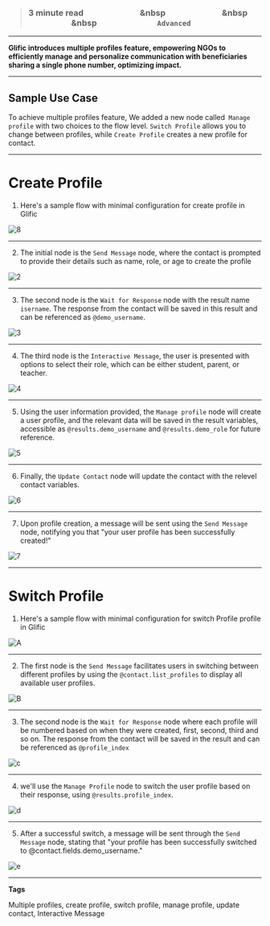 > ### **3 minute read &nbsp; &nbsp; &nbsp; &nbsp; &nbsp; &nbsp; &nbsp; &nbsp; &nbsp; &nbsp; &nbsp; &nbsp; &nbsp; &nbsp; &nbsp &nbsp; &nbsp; &nbsp; &nbsp; &nbsp; &nbsp; &nbsp; &nbsp; &nbsp; &nbsp; &nbsp; &nbsp; &nbsp; &nbsp; &nbsp &nbsp; &nbsp; &nbsp; &nbsp; &nbsp; &nbsp; &nbsp; &nbsp; &nbsp; &nbsp; &nbsp; &nbsp; &nbsp; &nbsp; &nbsp &nbsp; &nbsp; &nbsp; &nbsp; &nbsp; &nbsp; &nbsp; &nbsp; &nbsp; &nbsp; &nbsp; &nbsp; &nbsp; &nbsp; &nbsp; `Advanced`**
___

**Glific introduces multiple profiles feature, empowering NGOs to efficiently manage and personalize communication with beneficiaries sharing a single phone number, optimizing impact.**

___
## Sample Use Case

To achieve multiple profiles feature, We added a new node called` Manage profile` with two choices to the flow level. `Switch Profile` allows you to change between profiles, while `Create Profile` creates a new profile for contact.

___

# Create Profile

1.  Here's a sample flow with minimal configuration for create profile in Glific

![8](https://github.com/glific/docs/assets/90472056/e9d125d5-73fd-4c94-8ed8-00362ba9e1e7)

___


2. The initial node is the `Send Message` node, where the contact is prompted to provide their details such as name, role, or age to create the profile

![2](https://github.com/glific/docs/assets/90472056/5cb5141a-8452-4966-a57b-f788e4617973)

___

3. The second node is the `Wait for Response` node with the result name `isername`. The response from the contact will be saved in this result and can be referenced as `@demo_username`.

![3](https://github.com/glific/docs/assets/90472056/ae24afad-bf49-4066-a2aa-c977d54b2f88)

___

4. The third node is the `Interactive Message`, the user is presented with options to select their role, which can be either student, parent, or teacher.

![4](https://github.com/glific/docs/assets/90472056/7eb71142-f078-4712-a555-303811b46b00)

___

5. Using the user information provided, the `Manage profile` node will create a user profile, and the relevant data will be saved in the result variables, accessible as `@results.demo_username` and `@results.demo_role` for future reference.

![5](https://github.com/glific/docs/assets/90472056/50632c81-d701-4e3f-8462-de5e8135d539)

___

6. Finally, the `Update Contact` node will update the contact with the relevel contact variables.

![6](https://github.com/glific/docs/assets/90472056/3352a26c-d473-4411-baff-c02273bd3bf8)

___

7. Upon profile creation, a message will be sent using the `Send Message` node, notifying you that "your user profile has been successfully created!"

![7](https://github.com/glific/docs/assets/90472056/f8df2640-bd4d-462d-8989-da706060669d)

___

# Switch Profile

1.  Here's a sample flow with minimal configuration for switch Profile profile in Glific

![A](https://github.com/glific/docs/assets/90472056/a28c9453-948e-4399-a205-8414e7bb84ee)

___

2. The first node is the `Send Message` facilitates users in switching between different profiles by using the `@contact.list_profiles` to display all available user profiles.

![B](https://github.com/glific/docs/assets/90472056/858acf8d-a009-4a2e-9a31-9ac253337cb4)

___

3.  The second node is the `Wait for Response` node where each profile will be numbered based on when they were created, first, second, third and so on. The response from the contact will be saved in the result and can be referenced as `@profile_index`

![c](https://github.com/glific/docs/assets/90472056/ecac5c43-188b-4fa1-bab9-fa17b1aaf444)

___


4. we'll use the `Manage Profile` node to switch the user profile based on their response, using `@results.profile_index`.

![d](https://github.com/glific/docs/assets/90472056/9cdbf6af-6642-4636-b4c0-769a5f313746)

___

5. After a successful switch, a message will be sent through the `Send Message` node, stating that "your profile has been successfully switched to @contact.fields.demo_username."

![e](https://github.com/glific/docs/assets/90472056/505e664a-282b-450b-a654-daf6241bc512)

___


**Tags**

Multiple profiles, create profile, switch profile, manage profile, update contact, Interactive Message
